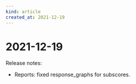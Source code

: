 ```yaml
---
kind: article
created_at: 2021-12-19
---
```


# 2021-12-19

Release notes:

* Reports: fixed response_graphs for subscores.

